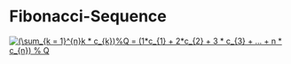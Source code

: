 # Fibonacci-Sequence
<a href="https://www.codecogs.com/eqnedit.php?latex=(\sum_{k&space;=&space;1}^{n}k&space;*&space;c_{k})%Q&space;=&space;(1*c_{1}&space;&plus;&space;2*c_{2}&space;&plus;&space;3&space;*&space;c_{3}&space;&plus;&space;...&space;&plus;&space;n&space;*&space;c_{n})&space;%&space;Q" target="_blank"><img src="https://latex.codecogs.com/gif.latex?(\sum_{k&space;=&space;1}^{n}k&space;*&space;c_{k})%Q&space;=&space;(1*c_{1}&space;&plus;&space;2*c_{2}&space;&plus;&space;3&space;*&space;c_{3}&space;&plus;&space;...&space;&plus;&space;n&space;*&space;c_{n})&space;%&space;Q" title="(\sum_{k = 1}^{n}k * c_{k})%Q = (1*c_{1} + 2*c_{2} + 3 * c_{3} + ... + n * c_{n}) % Q" /></a>
